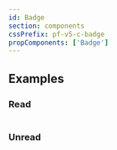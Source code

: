 ```yaml
---
id: Badge
section: components
cssPrefix: pf-v5-c-badge
propComponents: ['Badge']
---
```


## Examples

### Read

```ts file="./BadgeRead.tsx"
```

### Unread

```ts file="./BadgeUnread.tsx"
```
